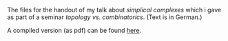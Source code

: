 The files for the handout of my talk about *simplical complexes* which i gave 
as part of a seminar *topology vs. combinatorics*. (Text is in German.)

A compiled version (as pdf) can be found [here](http://homepages.uni-regensburg.de/~prj05723/talk_simplicial_complexes/).
